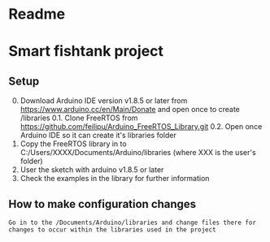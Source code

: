 # Readme
# Smart fishtank project

## Setup
0. Download Arduino IDE version v1.8.5 or later from https://www.arduino.cc/en/Main/Donate and open once to create /libraries
0.1. Clone FreeRTOS from https://github.com/feilipu/Arduino_FreeRTOS_Library.git
0.2. Open once Arduino IDE so it can create it's libraries folder
1. Copy the FreeRTOS library in to C:/Users/XXXX/Documents/Arduino/libraries (where XXX is the user's folder)
2. User the sketch with arduino v1.8.5 or later
3. Check the examples in the library for further information

## How to make configuration changes

	Go in to the /Documents/Arduino/libraries and change files there for changes to occur within the libraries used in the project
	
